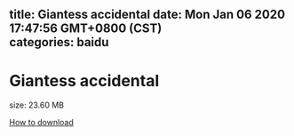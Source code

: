 
title: Giantess accidental
date: Mon Jan 06 2020 17:47:56 GMT+0800 (CST)    
categories: baidu
---

# Giantess accidental
size: 23.60 MB
 
 

[How to download](https://bpcam.bemobtrk.com/go/2ceec3aa-1ca2-46d6-b9ff-aaa5c184517c?jno=893)